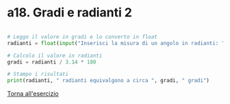 # a18. Gradi e radianti 2

```python

# Leggo il valore in gradi e lo converto in float
radianti = float(input("Inserisci la misura di un angolo in radianti: "))

# Calcolo il valore in radianti
gradi = radianti / 3.14 * 180

# Stampo i risultati
print(radianti, " radianti equivalgono a circa ", gradi, " gradi")
```
[Torna all'esercizio](1-input-output#a18-gradi-e-radianti2)